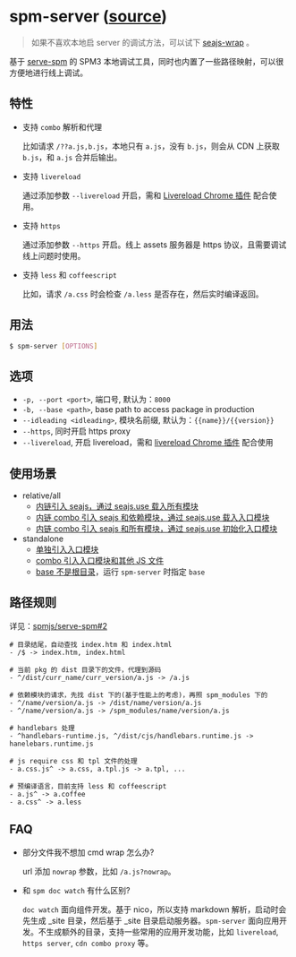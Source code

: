 
# spm-server ([source](https://github.com/spmjs/spm-server))

> 如果不喜欢本地启 server 的调试方法，可以试下 [seajs-wrap](https://github.com/seajs/seajs-wrap) 。

基于 [serve-spm](https://github.com/spmjs/serve-spm) 的 SPM3 本地调试工具，同时也内置了一些路径映射，可以很方便地进行线上调试。

## 特性

- 支持 `combo` 解析和代理
    
    比如请求 `/??a.js,b.js`，本地只有 `a.js`，没有 `b.js`，则会从 CDN 上获取 `b.js`，和 `a.js` 合并后输出。

- 支持 `livereload`

    通过添加参数 `--livereload` 开启，需和 [Livereload Chrome 插件](https://chrome.google.com/webstore/detail/livereload/jnihajbhpnppcggbcgedagnkighmdlei) 配合使用。

- 支持 `https`

    通过添加参数 `--https` 开启。线上 assets 服务器是 https 协议，且需要调试线上问题时使用。

- 支持 `less` 和 `coffeescript`

    比如，请求 `/a.css` 时会检查 `/a.less` 是否存在，然后实时编译返回。

## 用法

```bash
$ spm-server [OPTIONS]
```

## 选项

- `-p, --port <port>`, 端口号, 默认为：`8000`
- `-b, --base <path>`, base path to access package in production
- `--idleading <idleading>`, 模块名前缀, 默认为：`{{name}}/{{version}}`
- `--https`, 同时开启 https proxy
- `--livereload`, 开启 livereload，需和 [livereload Chrome 插件](https://chrome.google.com/webstore/detail/livereload/jnihajbhpnppcggbcgedagnkighmdlei) 配合使用

## 使用场景

- relative/all
    - [内链引入 seajs，通过 seajs.use 载入所有模块](https://github.com/spmjs/spm-server/blob/master/test/fixtures/normal/normal.html)
    - [内链 combo 引入 seajs 和依赖模块，通过 seajs.use 载入入口模块](https://github.com/spmjs/spm-server/blob/master/test/fixtures/normal/combo_deps.html)
    - [内链 combo 引入 seajs 和所有模块，通过 seajs.use 初始化入口模块](https://github.com/spmjs/spm-server/blob/master/test/fixtures/normal/combo_all.html)
- standalone
    - [单独引入入口模块](https://github.com/spmjs/spm-server/blob/master/test/fixtures/standalone/normal.html)
    - [combo 引入入口模块和其他 JS 文件](https://github.com/spmjs/spm-server/blob/master/test/fixtures/standalone/combo.html)
    - [base 不是根目录](https://github.com/spmjs/spm-server/blob/master/test/fixtures/standalone/taobao.html)，运行 `spm-server` 时指定 `base`

## 路径规则

详见：[spmjs/serve-spm#2](https://github.com/spmjs/serve-spm/pull/2)

```
# 目录结尾，自动查找 index.htm 和 index.html
- /$ -> index.htm, index.html

# 当前 pkg 的 dist 目录下的文件，代理到源码
- ^/dist/curr_name/curr_version/a.js -> /a.js

# 依赖模块的请求，先找 dist 下的(基于性能上的考虑)，再照 spm_modules 下的
- ^/name/version/a.js -> /dist/name/version/a.js
- ^/name/version/a.js -> /spm_modules/name/version/a.js

# handlebars 处理
- ^handlebars-runtime.js, ^/dist/cjs/handlebars.runtime.js -> hanelebars.runtime.js

# js require css 和 tpl 文件的处理
- a.css.js^ -> a.css, a.tpl.js -> a.tpl, ...

# 预编译语言，目前支持 less 和 coffeescript
- a.js^ -> a.coffee
- a.css^ -> a.less
```


## FAQ

* 部分文件我不想加 cmd wrap 怎么办? 

    url 添加 `nowrap` 参数，比如 `/a.js?nowrap`。

* 和 `spm doc watch` 有什么区别?

    `doc watch` 面向组件开发。基于 nico，所以支持 markdown 解析，启动时会先生成 _site 目录，然后基于 _site 目录启动服务器。`spm-server` 面向应用开发。不生成额外的目录，支持一些常用的应用开发功能，比如 `livereload`, `https server`, `cdn combo proxy` 等。

